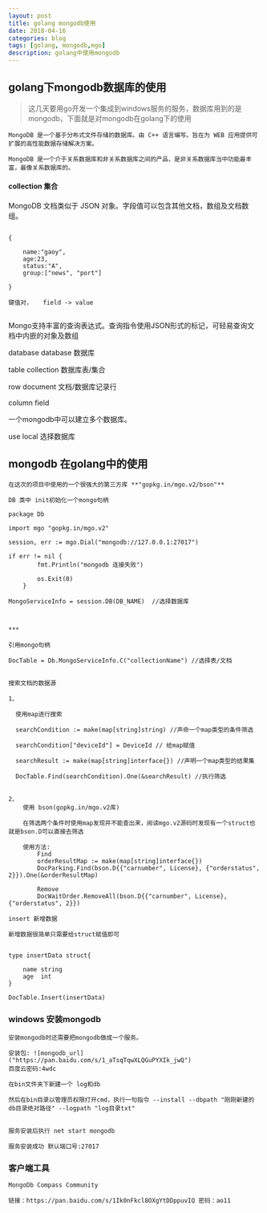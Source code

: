 ```yaml
---
layout: post
title: golang mongodb使用
date: 2018-04-16
categories: blog
tags: [golang, mongodb,mgo]
description: golang中使用mongodb
---
```


## golang下mongodb数据库的使用


> 这几天要用go开发一个集成到windows服务的服务，数据库用到的是mongodb，下面就是对mongodb在golang下的使用

```
MongoDB 是一个基于分布式文件存储的数据库。由 C++ 语言编写。旨在为 WEB 应用提供可扩展的高性能数据存储解决方案。

MongoDB 是一个介于关系数据库和非关系数据库之间的产品，是非关系数据库当中功能最丰富，最像关系数据库的。

```



#### collection 集合

MongoDB 文档类似于 JSON 对象。字段值可以包含其他文档，数组及文档数组。

```

{

	name:"gaoy",
	age:23,
	status:"A",
	group:["news", "port"]

}

键值对，   field -> value


```
Mongo支持丰富的查询表达式。查询指令使用JSON形式的标记，可轻易查询文档中内嵌的对象及数组


database  database  数据库

table    collection 数据库表/集合

row       document 文档/数据库记录行

column		field


一个mongodb中可以建立多个数据库。


use local  选择数据库


## mongodb 在golang中的使用

	在这次的项目中使用的一个很强大的第三方库 **"gopkg.in/mgo.v2/bson"**

	DB 类中 init初始化一个mongo句柄

```
package Db

import mgo "gopkg.in/mgo.v2"

session, err := mgo.Dial("mongodb://127.0.0.1:27017")

if err != nil {
		fmt.Println("mongodb 连接失败")

		os.Exit(0)
	}

MongoServiceInfo = session.DB(DB_NAME)  //选择数据库



***

引用mongo句柄

DocTable = Db.MongoServiceInfo.C("collectionName") //选择表/文档


搜索文档的数据源

1、

  使用map进行搜索

  searchCondition := make(map[string]string) //声命一个map类型的条件筛选

  searchCondition["deviceId"] = DeviceId // 给map赋值

  searchResult := make(map[string]interface{}) //声明一个map类型的结果集

  DocTable.Find(searchCondition).One(&searchResult) //执行筛选


2、 
	使用 bson(gopkg.in/mgo.v2库)

	在筛选两个条件时使用map发现并不能查出来，阅读mgo.v2源码时发现有一个struct也就是bson.D可以直接去筛选

	使用方法:
		Find
		orderResultMap := make(map[string]interface{})
		DocParking.Find(bson.D{{"carnumber", License}, {"orderstatus", 2}}).One(&orderResultMap)

		Remove
		DocWaitOrder.RemoveAll(bson.D{{"carnumber", License}, {"orderstatus", 2}})

insert 新增数据

新增数据很简单只需要给struct赋值即可


type insertData struct{
	
	name string 
	age  int
}

DocTable.Insert(insertData)

```


### windows 安装mongodb

	安装mongodb时还需要把mongodb做成一个服务。

	安装包: ![mongodb_url]("https://pan.baidu.com/s/1_aTsqTqwXLQGuPYXIk_jwQ") 
	百度云密码:4wdc

	在bin文件夹下新建一个 log和db
	
	然后在bin目录以管理员权限打开cmd，执行一句指令 --install --dbpath "刚刚新建的db目录绝对路径" --logpath "log目录txt" 
	

	服务安装后执行 net start mongodb

	服务安装成功 默认端口号:27017

### 客户端工具

	MongoDb Compass Community 

	链接：https://pan.baidu.com/s/1Ik0nFkcl8OXgYtDDppuvIQ 密码：ao11